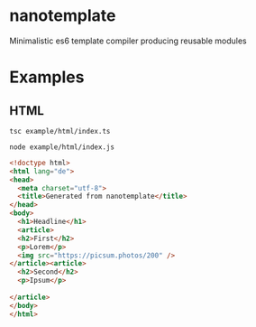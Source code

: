 # nanotemplate
Minimalistic es6 template compiler producing reusable modules

# Examples

## HTML

`tsc example/html/index.ts`

`node example/html/index.js`

```html
<!doctype html>
<html lang="de">
<head>
  <meta charset="utf-8">
  <title>Generated from nanotemplate</title>
</head>
<body>
  <h1>Headline</h1>
  <article>
  <h2>First</h2>
  <p>Lorem</p>
  <img src="https://picsum.photos/200" />
</article><article>
  <h2>Second</h2>
  <p>Ipsum</p>
  
</article>
</body>
</html>
```
